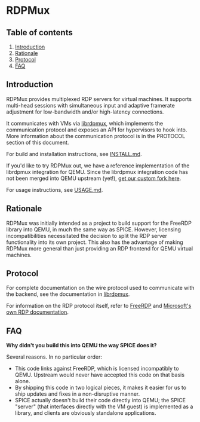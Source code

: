 # RDPMux

## Table of contents
1. [Introduction](#introduction)
2. [Rationale](#rationale)
3. [Protocol](#protocol)
4. [FAQ](#faq)

## Introduction
RDPMux provides multiplexed RDP servers for virtual machines. It supports multi-head sessions with simultaneous input and adaptive framerate adjustment for low-bandwidth and/or high-latency connections. 

It communicates with VMs via [librdpmux](https://github.com/datto/librdpmux), which implements the communication protocol and exposes an API for hypervisors to hook into. More information about the communication protocol is in the PROTOCOL section of this document.

For build and installation instructions, see [INSTALL.md](./INSTALL.md).

If you'd like to try RDPMux out, we have a reference implementation of the librdpmux integration for QEMU. Since the librdpmux integration code has not been merged into QEMU upstream (yet!), [get our custom fork here](https://github.com/datto/qemu/tree/librdpmux-integration). 

For usage instructions, see [USAGE.md](./USAGE.md).

## Rationale

RDPMux was initially intended as a project to build support for the FreeRDP library into QEMU, in much the same way as SPICE. However, licensing incompatibilities necessitated the decision to split the RDP server functionality into its own project. This also has the advantage of making RDPMux more general than just providing an RDP frontend for QEMU virtual machines. 

## Protocol
For complete documentation on the wire protocol used to communicate with the backend, see the documentation in [librdpmux](https://github.com/datto/librdpmux).

For information on the RDP protocol itself, refer to [FreeRDP](https://github.com/freerdp/FreeRDP) and [Microsoft's own RDP documentation](https://msdn.microsoft.com/en-us/library/cc240445.aspx).

## FAQ

**Why didn't you build this into QEMU the way SPICE does it?**

Several reasons. In no particular order:
* This code links against FreeRDP, which is licensed incompatibly to QEMU. Upstream would never have accepted this code on that basis alone.
* By shipping this code in two logical pieces, it makes it easier for us to ship updates and fixes in a non-disruptive manner.
* SPICE actually doesn't build their code directly into QEMU; the SPICE "server" (that interfaces directly with the VM guest) is implemented as a library, and clients are obviously standalone applications.
